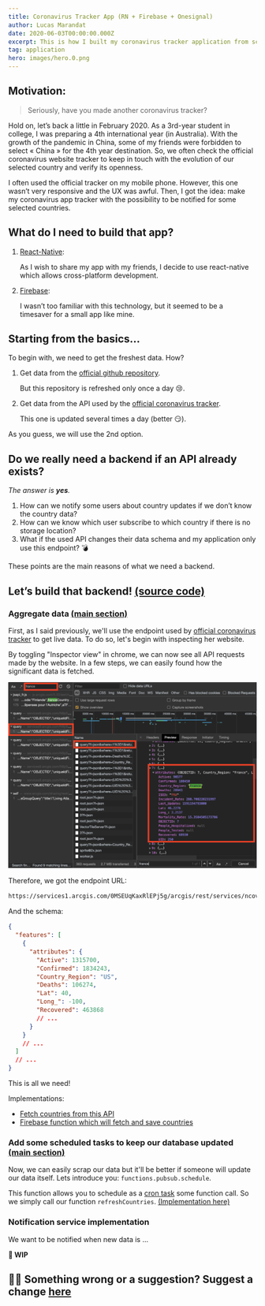 ```yaml
---
title: Coronavirus Tracker App (RN + Firebase + Onesignal)
author: Lucas Marandat
date: 2020-06-03T00:00:00.000Z
excerpt: This is how I built my coronavirus tracker application from scratch with firebase and onesignal.
tag: application
hero: images/hero.0.png
---
```


## Motivation:

> Seriously, have you made another coronavirus tracker?

Hold on, let’s back a little in February 2020. As a 3rd-year student in college, I was preparing a 4th international year (in Australia). With the growth of the pandemic in China, some of my friends were forbidden to select « China » for the 4th year destination. So, we often check the official coronavirus website tracker to keep in touch with the evolution of our selected country and verify its openness.

I often used the official tracker on my mobile phone. However, this one wasn’t very responsive and the UX was awful. Then, I got the idea: make my coronavirus app tracker with the possibility to be notified for some selected countries.

## What do I need to build that app?

1. [React-Native](https://reactnative.dev/):

   As I wish to share my app with my friends, I decide to use react-native which allows cross-platform development.

2. [Firebase](https://firebase.google.com/):

   I wasn’t too familiar with this technology, but it seemed to be a timesaver for a small app like mine.

## Starting from the basics...

To begin with, we need to get the freshest data. How?

1. Get data from the [official github repository](https://github.com/CSSEGISandData/COVID-19).

   But this repository is refreshed only once a day 😢.

2. Get data from the API used by the [official coronavirus tracker](https://www.arcgis.com/apps/opsdashboard/index.html#/bda7594740fd40299423467b48e9ecf6).

   This one is updated several times a day (better 😏).

As you guess, we will use the 2nd option.

## Do we **really** need a backend if an API already exists?

_The answer is **yes**._

1. How can we notify some users about country updates if we don’t know the country data?
2. How can we know which user subscribe to which country if there is no storage location?
3. What if the used API changes their data schema and my application only use this endpoint? 💣

These points are the main reasons of what we need a backend.

## Let’s build that backend! [(source code)](https://github.com/lucasmrdt/coronavirus-tracker-backend)

### Aggregate data [(main section)](https://github.com/lucasmrdt/coronavirus-tracker-backend/blob/6c147b028ce6730abf25433499c0a03d6ec71a54/functions/src/Country/country.api.ts#L40)

First, as I said previously, we'll use the endpoint used by [official coronavirus tracker](https://www.arcgis.com/apps/opsdashboard/index.html#/bda7594740fd40299423467b48e9ecf6) to get live data. To do so, let's begin with inspecting her website.

By toggling "Inspector view" in chrome, we can now see all API requests made by the website. In a few steps, we can easily found how the significant data is fetched.

![chrome devtool screenshot](images/chrome-screenshot.png)

Therefore, we got the endpoint URL:

```bash
https://services1.arcgis.com/0MSEUqKaxRlEPj5g/arcgis/rest/services/ncov_cases/FeatureServer/1/query?f=json&where=Confirmed%20%3E%200&returnGeometry=false&spatialRel=esriSpatialRelIntersects&outFields=*&orderByFields=Confirmed%20desc%2CCountry_Region%20asc%2CProvince_State%20asc&resultOffset=0&resultRecordCount=250&cacheHint=true
```

And the schema:

```json
{
  "features": [
    {
      "attributes": {
        "Active": 1315700,
        "Confirmed": 1834243,
        "Country_Region": "US",
        "Deaths": 106274,
        "Lat": 40,
        "Long_": -100,
        "Recovered": 463868
        // ...
      }
    }
    // ...
  ]
  // ...
}
```

This is all we need!

Implementations:

- [Fetch countries from this API](https://github.com/lucasmrdt/coronavirus-tracker-backend/blob/6c147b028ce6730abf25433499c0a03d6ec71a54/functions/src/Country/country.api.ts#L40)
- [Firebase function which will fetch and save countries](https://github.com/lucasmrdt/coronavirus-tracker-backend/blob/master/functions/src/Country/country.functions.ts#L39https://github.com/lucasmrdt/coronavirus-tracker-backend/blob/master/functions/src/Country/country.functions.ts#L39)

### Add some scheduled tasks to keep our database updated [(main section)](https://github.com/lucasmrdt/coronavirus-tracker-backend/blob/master/functions/src/Country/country.functions.ts#L86)

Now, we can easily scrap our data but it'll be better if someone will update our data itself. Lets introduce you: `functions.pubsub.schedule`.

This function allows you to schedule as a [cron task](https://en.wikipedia.org/wiki/Cron) some function call. So we simply call our function `refreshCountries`. [(Implementation here)](https://github.com/lucasmrdt/coronavirus-tracker-backend/blob/master/functions/src/Country/country.functions.ts#L86)

### Notification service implementation

We want to be notified when new data is ...

**🚧 WIP**

## ✍🏻 Something wrong or a suggestion? Suggest a change [here](https://github.com/lucasmrdt/personal-blog/blob/master/content/posts/2020-06-03-coronavirus/index.md)
